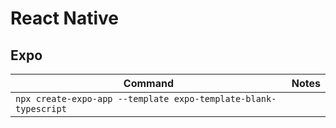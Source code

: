# React Native

## Expo

| Command                                                         | Notes |
| --------------------------------------------------------------- | ----- |
| `npx create-expo-app --template expo-template-blank-typescript` |       |
